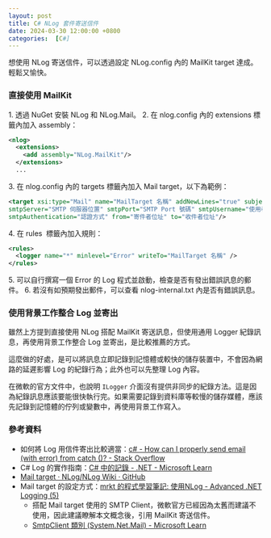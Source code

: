 ```yaml
---
layout: post
title: C# NLog 套件寄送信件
date: 2024-03-30 12:00:00 +0800
categories:  [C#]
--- 
```


想使用 NLog 寄送信件，可以透過設定 NLog.config 內的 MailKit target 達成。輕鬆又愉快。

### 直接使用 MailKit

1\. 透過 NuGet 安裝 NLog 和 NLog.Mail。
2\. 在 nlog.config 內的 extensions 標籤內加入 assembly：

```xml
<nlog>
  <extensions>
    <add assembly="NLog.MailKit"/>
  </extensions>
  ...
```

3\. 在 nlog.config 內的 targets 標籤內加入 Mail target，以下為範例：

```xml
<target xsi:type="Mail" name="MailTarget 名稱" addNewLines="true" subject="郵件測試"
smtpServer="SMTP 伺服器位置" smtpPort="SMTP Port 號碼" smtpUsername="使用者名稱" smtpPassword="使用者密碼" 
smtpAuthentication="認證方式" from="寄件者位址" to="收件者位址"/>
```

4\. 在 rules  標籤內加入規則：

```xml
<rules>
  <logger name="*" minlevel="Error" writeTo="MailTarget 名稱" />
</rules>
```

5\. 可以自行撰寫一個 Error 的 Log 程式並啟動，檢查是否有發出錯誤訊息的郵件。
6\. 若沒有如預期發出郵件，可以查看 nlog-internal.txt 內是否有錯誤訊息。

### 使用背景工作整合 Log 並寄出

雖然上方提到直接使用 NLog 搭配 MailKit 寄送訊息，但使用通用 Logger 紀錄訊息，再使用背景工作整合 Log 並寄出，是比較推薦的方式。

這麼做的好處，是可以將訊息立即記錄到記憶體或較快的儲存裝置中，不會因為網路的延遲影響 Log 的紀錄行為；此外也可以先整理 Log 內容。

在微軟的官方文件中，也說明 `ILogger` 介面沒有提供非同步的紀錄方法。這是因為紀錄訊息應該要能很快執行完。如果需要記錄到資料庫等較慢的儲存媒體，應該先記錄到記憶體的佇列或變數中，再使用背景工作寫入。

### 參考資料

- 如何將 Log 用信件寄出比較適當：[c# - How can I properly send email (with error) from catch ()? - Stack Overflow](https://stackoverflow.com/questions/71855244/how-can-i-properly-send-email-with-error-from-catch)
- C# Log 的實作指南：[C# 中的記錄 - .NET - Microsoft Learn](https://learn.microsoft.com/zh-tw/dotnet/core/extensions/logging?tabs=command-line)
- [Mail target · NLog/NLog Wiki · GitHub](https://github.com/NLog/NLog/wiki/Mail-target)
- Mail target 的設定方式：[mrkt 的程式學習筆記: 使用NLog - Advanced .NET Logging (5)](https://kevintsengtw.blogspot.com/2011/10/nlog-advanced-net-logging-5.html)
  - 搭配 Mail target 使用的 SMTP Client，微軟官方已經因為太舊而建議不使用，因此建議瞭解本文概念後，引用 MailKit 寄送信件。
  - [SmtpClient 類別 (System.Net.Mail) - Microsoft Learn](https://learn.microsoft.com/zh-tw/dotnet/api/system.net.mail.smtpclient?view=net-8.0)